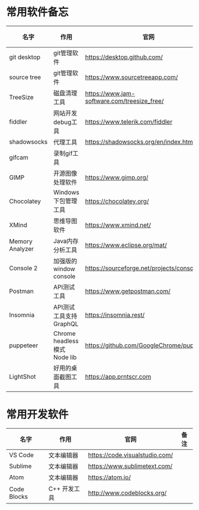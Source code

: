 # 常用软件备忘

| 名字            | 作用                         | 官网                                        | 备注 |
|-----------------|------------------------------|---------------------------------------------|------|
| git desktop     | git管理软件                  | https://desktop.github.com/                 |      |
| source tree     | git管理软件                  | https://www.sourcetreeapp.com/              |      |
| TreeSize        | 磁盘清理工具                 | https://www.jam-software.com/treesize_free/ |      |
| fiddler         | 网站开发debug工具            | https://www.telerik.com/fiddler             |      |
| shadowsocks     | 代理工具                     | https://shadowsocks.org/en/index.html       |      |
| gifcam          | 录制gif工具                  |                                             |      |
| GIMP            | 开源图像处理软件             | https://www.gimp.org/                       |      |
| Chocolatey      | Windows下包管理工具          | https://chocolatey.org/                     |      |
| XMind           | 思维导图软件                 | https://www.xmind.net/                      |      |
| Memory Analyzer | Java内存分析工具             | https://www.eclipse.org/mat/                |      |
| Console 2       | 加强版的window console       | https://sourceforge.net/projects/console/   |      |
| Postman         | API测试工具                  | https://www.getpostman.com/                 |      |
| Insomnia        | API测试工具支持GraphQL       | https://insomnia.rest/                      |      |
| puppeteer       | Chrome headless 模式Node lib | https://github.com/GoogleChrome/puppeteer   |      |
| LightShot       | 好用的桌面截图工具            | https://app.prntscr.com                      |      |

# 常用开发软件

| 名字        | 作用         | 官网                           | 备注 |
|-------------|--------------|--------------------------------|------|
| VS Code     | 文本编辑器   | https://code.visualstudio.com/ |      |
| Sublime     | 文本编辑器   | https://www.sublimetext.com/   |      |
| Atom        | 文本编辑器   | https://atom.io/               |      |
| Code Blocks | C++ 开发工具 | http://www.codeblocks.org/     |      |
